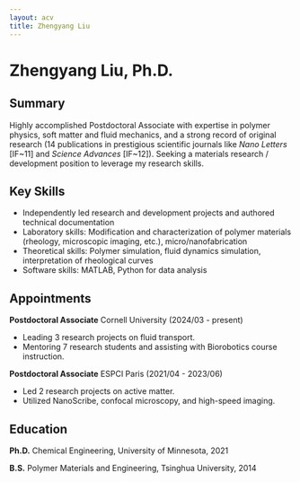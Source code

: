 ```yaml
---
layout: acv
title: Zhengyang Liu
---
```


# Zhengyang Liu, Ph.D.

## Summary

Highly accomplished Postdoctoral Associate with expertise in polymer physics, soft matter and fluid mechanics, and a strong record of original research (14 publications in prestigious scientific journals like *Nano Letters* [IF~11] and *Science Advances* [IF~12]). Seeking a materials research / development position to leverage my research skills.

## Key Skills

* Independently led research and development projects and authored technical documentation
* Laboratory skills: Modification and characterization of polymer materials (rheology, microscopic imaging, etc.), micro/nanofabrication
* Theoretical skills: Polymer simulation, fluid dynamics simulation, interpretation of rheological curves
* Software skills: MATLAB, Python for data analysis

## Appointments

**Postdoctoral Associate** Cornell University (2024/03 - present)

* Leading 3 research projects on fluid transport.
* Mentoring 7 research students and assisting with Biorobotics course instruction.

**Postdoctoral Associate** ESPCI Paris (2021/04 - 2023/06)

* Led 2 research projects on active matter.
* Utilized NanoScribe, confocal microscopy, and high-speed imaging.

## Education

**Ph.D.** Chemical Engineering, University of Minnesota, 2021

**B.S.**  Polymer Materials and Engineering, Tsinghua University, 2014

